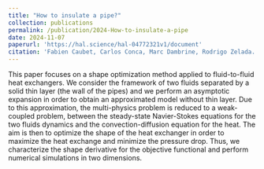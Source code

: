 ```yaml
---
title: "How to insulate a pipe?"
collection: publications
permalink: /publication/2024-How-to-insulate-a-pipe
date: 2024-11-07
paperurl: 'https://hal.science/hal-04772321v1/document'
citation: 'Fabien Caubet, Carlos Conca, Marc Dambrine, Rodrigo Zelada. How to insulate a pipe?. 2024. (hal-04772321). '
---
```


This paper focuses on a shape optimization method applied to fluid-to-fluid heat exchangers. We consider the framework of two fluids separated by a solid thin layer (the wall of the pipes) and we perform an asymptotic expansion in order to obtain an approximated model without thin layer. Due to this approximation, the multi-physics
problem is reduced to a weak-coupled problem, between the steady-state Navier-Stokes equations for the two fluids dynamics and the convection-diffusion equation for the heat.
The aim is then to optimize the shape of the heat exchanger in order to maximize the heat exchange and minimize the pressure drop. Thus, we characterize the shape derivative for the objective functional and perform numerical simulations in two dimensions.